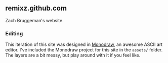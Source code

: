 ## remixz.github.com

Zach Bruggeman's website.

### Editing

This iteration of this site was designed in [Monodraw](http://monodraw.helftone.com/), an awesome ASCII art editor. I've included the Monodraw project for this site in the `assets/` folder. The layers are a bit messy, but play around with it if you feel like. 